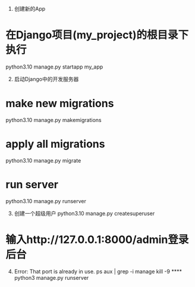 1. 创建新的App
# 在Django项目(my_project)的根目录下执行
python3.10 manage.py startapp my_app

2. 启动Django中的开发服务器
# make new migrations
python3.10 manage.py makemigrations
 
# apply all migrations
python3.10 manage.py migrate
 
# run server
python3.10 manage.py runserver

3. 创建一个超级用户
python3.10 manage.py createsuperuser
# 输入http://127.0.0.1:8000/admin登录后台

4. Error: That port is already in use.
ps aux | grep -i manage
kill -9 ****
python3 manage.py runserver